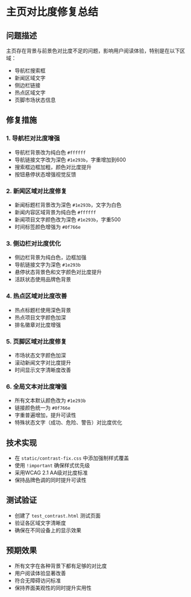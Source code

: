 # 主页对比度修复总结

## 问题描述
主页存在背景与前景色对比度不足的问题，影响用户阅读体验，特别是在以下区域：
- 导航栏搜索框
- 新闻区域文字
- 侧边栏链接
- 热点区域文字
- 页脚市场状态信息

## 修复措施

### 1. 导航栏对比度增强
- 导航栏背景改为纯白色 `#ffffff`
- 导航链接文字改为深色 `#1e293b`，字重增加到600
- 搜索框边框加粗，颜色对比度提升
- 按钮悬停状态增强视觉反馈

### 2. 新闻区域对比度修复
- 新闻标题栏背景改为深色 `#1e293b`，文字为白色
- 新闻内容区域背景为纯白色 `#ffffff`
- 新闻项目文字颜色改为深色 `#1e293b`，字重500
- 时间标签颜色增强为 `#0f766e`

### 3. 侧边栏对比度优化
- 侧边栏背景为纯白色，边框加强
- 导航链接文字为深色 `#1e293b`
- 悬停状态背景色和文字颜色对比度提升
- 活跃状态使用品牌色背景

### 4. 热点区域对比度改善
- 热点标题栏使用深色背景
- 热点项目文字颜色加深
- 排名徽章对比度增强

### 5. 页脚区域对比度修复
- 市场状态文字颜色加深
- 滚动新闻文字对比度提升
- 时间显示文字清晰度改善

### 6. 全局文本对比度增强
- 所有文本默认颜色改为 `#1e293b`
- 链接颜色统一为 `#0f766e`
- 字重普遍增加，提升可读性
- 特殊状态文字（成功、危险、警告）对比度优化

## 技术实现
- 在 `static/contrast-fix.css` 中添加强制样式覆盖
- 使用 `!important` 确保样式优先级
- 采用WCAG 2.1 AA级对比度标准
- 保持品牌色调的同时提升可读性

## 测试验证
- 创建了 `test_contrast.html` 测试页面
- 验证各区域文字清晰度
- 确保在不同设备上的显示效果

## 预期效果
- 所有文字在各种背景下都有足够的对比度
- 用户阅读体验显著改善
- 符合无障碍访问标准
- 保持界面美观性的同时提升实用性